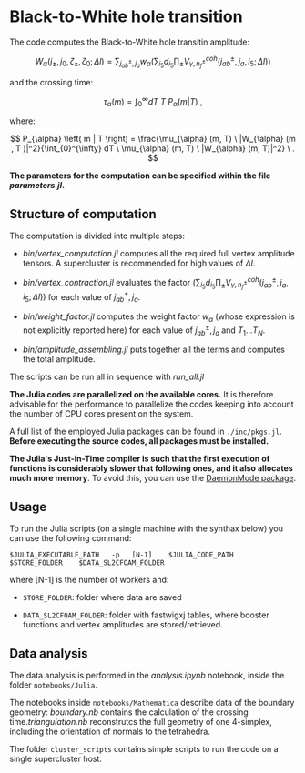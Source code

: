 # Black-to-White hole transition

The code computes the Black-to-White hole transitin amplitude:

$$
W_{\alpha} (j_{\pm}, j_{0}, \zeta_{\pm}, \zeta_0; \Delta l) = \sum_{ j_{ab}^{\pm}, j_{a} } w_{\alpha} \left( \sum_{i_5} d_{i_5} \prod_{\pm} V_{\gamma,  n_{f}^{\pm}}^{coh} \left(j_{ab}^{\pm}, j_{a}, i_5; \Delta l \right) \right) 
$$

and the crossing time:

$$
\tau_{\alpha} \left( m \right) = \int_{0}^{\infty} dT \  T \ P_{\alpha} \left( m | T \right)  \ ,
$$

where:

$$
P_{\alpha} \left( m | T \right) = \frac{\mu_{\alpha} (m, T) \ |W_{\alpha} (m , T )|^2}{\int_{0}^{\infty} dT \ \mu_{\alpha} (m, T) \ |W_{\alpha} (m, T)|^2} \ .
$$

**The parameters for the computation can be specified within the file *parameters.jl*.**

## Structure of computation

The computation is divided into multiple steps:

- *bin/vertex_computation.jl* computes all the required full vertex amplitude tensors. A supercluster is recommended for high values of $\Delta l$.

- *bin/vertex_contraction.jl* evaluates the factor $\left( \sum_{i_5} d_{i_5} \prod_{\pm} V_{\gamma,  n_{f}^{\pm}}^{coh} \left(j_{ab}^{\pm}, j_{a}, i_5; \Delta l \right) \right)$ for each value of $j_{ab}^{\pm}, j_{a}$.

- *bin/weight_factor.jl* computes the weight factor $w_{\alpha}$ (whose expression is not explicitly reported here) for each value of $j_{ab}^{\pm}, j_{a}$ and $T_1 \dots T_N$.

- *bin/amplitude_assembling.jl* puts together all the terms and computes the total amplitude.

The scripts can be run all in sequence with *run_all.jl* 

**The Julia codes are parallelized on the available cores.** It is therefore advisable for the performance to parallelize the codes keeping into account the number of CPU cores present on the system.

A full list of the employed Julia packages can be found in `./inc/pkgs.jl`. **Before executing the source codes, all packages must be installed.**

**The Julia's Just-in-Time compiler is such that the first execution of functions is considerably slower that following ones, and it also allocates much more memory**. To avoid this, you can use the [DaemonMode package](https://github.com/dmolina/DaemonMode.jl).

## Usage

To run the Julia scripts (on a single machine with the synthax below) you can use the following command:

```
$JULIA_EXECUTABLE_PATH   -p   [N-1]    $JULIA_CODE_PATH   $STORE_FOLDER    $DATA_SL2CFOAM_FOLDER
```

where [N-1] is the number of workers and:

- `STORE_FOLDER`: folder where data are saved

- `DATA_SL2CFOAM_FOLDER`: folder with fastwigxj tables, where booster functions and vertex amplitudes are stored/retrieved.

## Data analysis

The data analysis is performed in the *analysis.ipynb* notebook, inside the folder `notebooks/Julia`. 

The notebooks inside `notebooks/Mathematica` describe data of the boundary geometry: *boundary.nb* contains the calculation of the crossing time.*triangulation.nb* reconstrutcs the full geometry of one 4-simplex, including the orientation of normals to the tetrahedra.

The folder `cluster_scripts` contains simple scripts to run the code on a single supercluster host.